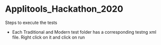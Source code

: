 # Applitools_Hackathon_2020

Steps to execute the  tests 

- Each Traditional and Modern test folder has a corresponding  testng xml file. Right click on it and click on run


